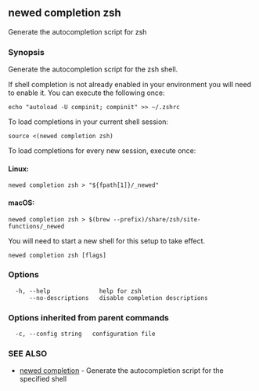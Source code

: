 ## newed completion zsh

Generate the autocompletion script for zsh

### Synopsis

Generate the autocompletion script for the zsh shell.

If shell completion is not already enabled in your environment you will need
to enable it.  You can execute the following once:

	echo "autoload -U compinit; compinit" >> ~/.zshrc

To load completions in your current shell session:

	source <(newed completion zsh)

To load completions for every new session, execute once:

#### Linux:

	newed completion zsh > "${fpath[1]}/_newed"

#### macOS:

	newed completion zsh > $(brew --prefix)/share/zsh/site-functions/_newed

You will need to start a new shell for this setup to take effect.


```
newed completion zsh [flags]
```

### Options

```
  -h, --help              help for zsh
      --no-descriptions   disable completion descriptions
```

### Options inherited from parent commands

```
  -c, --config string   configuration file
```

### SEE ALSO

* [newed completion](newed_completion.md)	 - Generate the autocompletion script for the specified shell

